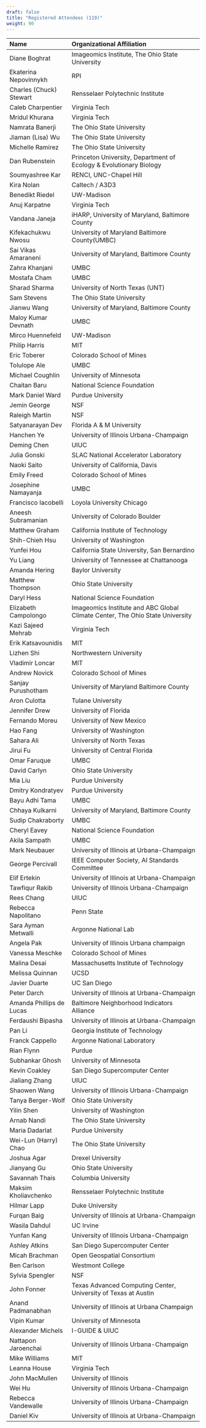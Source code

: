 ```yaml
---
draft: false
title: "Registered Attendees (119)"
weight: 90
---
```


| Name                     | Organizational Affiliation                                                    |
|:-------------------------|:------------------------------------------------------------------------------|
| Diane Boghrat            | Imageomics Institute, The Ohio State University                               |
| Ekaterina Nepovinnykh    | RPI                                                                           |
| Charles (Chuck) Stewart  | Rensselaer Polytechnic Institute                                              |
| Caleb Charpentier        | Virginia Tech                                                                 |
| Mridul Khurana           | Virginia Tech                                                                 |
| Namrata Banerji          | The Ohio State University                                                     |
| Jiaman (Lisa) Wu         | The Ohio State University                                                     |
| Michelle Ramirez         | The Ohio State University                                                     |
| Dan Rubenstein           | Princeton University, Department of Ecology & Evolutionary Biology            |
| Soumyashree Kar          | RENCI, UNC-Chapel Hill                                                        |
| Kira Nolan               | Caltech / A3D3                                                                |
| Benedikt Riedel          | UW-Madison                                                                    |
| Anuj Karpatne            | Virginia Tech                                                                 |
| Vandana Janeja           | iHARP, University of Maryland, Baltimore County                               |
| Kifekachukwu Nwosu       | University of Maryland Baltimore County(UMBC)                                 |
| Sai Vikas Amaraneni      | University of Maryland, Baltimore County                                      |
| Zahra Khanjani           | UMBC                                                                          |
| Mostafa Cham             | UMBC                                                                          |
| Sharad Sharma            | University of North Texas (UNT)                                               |
| Sam Stevens              | The Ohio State University                                                     |
| Jianwu Wang              | University of Maryland, Baltimore County                                      |
| Maloy Kumar Devnath      | UMBC                                                                          |
| Mirco Huennefeld         | UW-Madison                                                                    |
| Philip Harris            | MIT                                                                           |
| Eric Toberer             | Colorado School of Mines                                                      |
| Tolulope Ale             | UMBC                                                                          |
| Michael Coughlin         | University of Minnesota                                                       |
| Chaitan Baru             | National Science Foundation                                                   |
| Mark Daniel Ward         | Purdue University                                                             |
| Jemin George             | NSF                                                                           |
| Raleigh Martin           | NSF                                                                           |
| Satyanarayan Dev         | Florida A & M University                                                      |
| Hanchen Ye               | University of Illinois Urbana-Champaign                                       |
| Deming Chen              | UIUC                                                                          |
| Julia Gonski             | SLAC National Accelerator Laboratory                                          |
| Naoki Saito              | University of California, Davis                                               |
| Emily Freed              | Colorado School of Mines                                                      |
| Josephine Namayanja      | UMBC                                                                          |
| Francisco Iacobelli      | Loyola University Chicago                                                     |
| Aneesh Subramanian       | University of Colorado Boulder                                                |
| Matthew Graham           | California Institute of Technology                                            |
| Shih-Chieh Hsu           | University of Washington                                                      |
| Yunfei Hou               | California State University, San Bernardino                                   |
| Yu Liang                 | University of Tennessee at Chattanooga                                        |
| Amanda Hering            | Baylor University                                                             |
| Matthew Thompson         | Ohio State University                                                         |
| Daryl Hess               | National Science Foundation                                                   |
| Elizabeth Campolongo     | Imageomics Institute and ABC Global Climate Center, The Ohio State University |
| Kazi Sajeed Mehrab       | Virginia Tech                                                                 |
| Erik Katsavounidis       | MIT                                                                           |
| Lizhen Shi               | Northwestern University                                                       |
| Vladimir Loncar          | MIT                                                                           |
| Andrew Novick            | Colorado School of Mines                                                      |
| Sanjay Purushotham       | University of Maryland Baltimore County                                       |
| Aron Culotta             | Tulane University                                                             |
| Jennifer Drew            | University of Florida                                                         |
| Fernando Moreu           | University of New Mexico                                                      |
| Hao Fang                 | University of Washington                                                      |
| Sahara Ali               | University of North Texas                                                     |
| Jirui Fu                 | University of Central Florida                                                 |
| Omar Faruque             | UMBC                                                                          |
| David Carlyn             | Ohio State University                                                         |
| Mia Liu                  | Purdue University                                                             |
| Dmitry Kondratyev        | Purdue University                                                             |
| Bayu Adhi Tama           | UMBC                                                                          |
| Chhaya Kulkarni          | University of Maryland, Baltimore County                                      |
| Sudip Chakraborty        | UMBC                                                                          |
| Cheryl Eavey             | National Science Foundation                                                   |
| Akila Sampath            | UMBC                                                                          |
| Mark Neubauer            | University of Illinois at Urbana-Champaign                                    |
| George Percivall         | IEEE Computer Society, AI Standards Committee                                 |
| Elif Ertekin             | University of Illinois at Urbana-Champaign                                    |
| Tawfiqur Rakib           | University of Illinois Urbana-Champaign                                       |
| Rees Chang               | UIUC                                                                          |
| Rebecca Napolitano       | Penn State                                                                    |
| Sara Ayman Metwalli      | Argonne National Lab                                                          |
| Angela Pak               | University of Illinois Urbana champaign                                       |
| Vanessa Meschke          | Colorado School of Mines                                                      |
| Malina Desai             | Massachusetts Institute of Technology                                         |
| Melissa Quinnan          | UCSD                                                                          |
| Javier Duarte            | UC San Diego                                                                  |
| Peter Darch              | University of Illinois at Urbana-Champaign                                    |
| Amanda Phillips de Lucas | Baltimore Neighborhood Indicators Alliance                                    |
| Ferdaushi Bipasha        | University of Illinois at Urbana-Champaign                                    |
| Pan Li                   | Georgia Institute of Technology                                               |
| Franck Cappello          | Argonne National Laboratory                                                   |
| Rian Flynn               | Purdue                                                                        |
| Subhankar Ghosh          | University of Minnesota                                                       |
| Kevin Coakley            | San Diego Supercomputer Center                                                |
| Jialiang Zhang           | UIUC                                                                          |
| Shaowen Wang             | University of Illinois Urbana-Champaign                                       |
| Tanya Berger-Wolf        | Ohio State University                                                         |
| Yilin Shen               | University of Washington                                                      |
| Arnab Nandi              | The Ohio State University                                                     |
| Maria Dadarlat           | Purdue University                                                             |
| Wei-Lun (Harry) Chao     | The Ohio State University                                                     |
| Joshua Agar              | Drexel University                                                             |
| Jianyang Gu              | Ohio State University                                                         |
| Savannah Thais           | Columbia University                                                           |
| Maksim Kholiavchenko     | Rensselaer Polytechnic Institute                                              |
| Hilmar Lapp              | Duke University                                                               |
| Furqan Baig              | University of Illinois at Urbana-Champaign                                    |
| Wasila Dahdul            | UC Irvine                                                                     |
| Yunfan Kang              | University of Illinois Urbana-Champaign                                       |
| Ashley Atkins            | San Diego Supercomputer Center                                                |
| Micah Brachman           | Open Geospatial Consortium                                                    |
| Ben Carlson              | Westmont College                                                              |
| Sylvia Spengler          | NSF                                                                           |
| John Fonner              | Texas Advanced Computing Center, University of Texas at Austin                |
| Anand Padmanabhan        | University of Illinois at Urbana Champaign                                    |
| Vipin Kumar              | University of Minnesota                                                       |
| Alexander Michels        | I-GUIDE & UIUC                                                                |
| Nattapon  Jaroenchai     | University of Illinois Urbana-Champaign                                       |
| Mike Williams            | MIT                                                                           |
| Leanna House             | Virginia Tech                                                                 |
| John MacMullen           | University of Illinois                                                        |
| Wei Hu                   | University of Illinois Urbana-Champaign                                       |
| Rebecca Vandewalle       | University of Illinois Urbana-Champaign                                       |
| Daniel Kiv               | University of Illinois at Urbana-Champaign                                    |